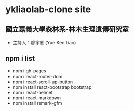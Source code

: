 # ykliaolab-clone site

## 國立嘉義大學森林系-林木生理遺傳研究室
- 主持人：廖宇賡 (Yue Ken Liao)

## npm i list
- npm i gh-pages
- npm i react-router-dom
- npm i react-scroll-up-button
- npm install react-bootstrap bootstrap
- npm i react-helmet
- npm i react-markdown
- npm install remark-gfm